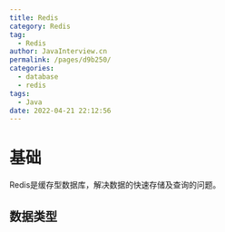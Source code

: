 ```yaml
---
title: Redis
category: Redis
tag: 
  - Redis
author: JavaInterview.cn
permalink: /pages/d9b250/
categories: 
  - database
  - redis
tags: 
  - Java
date: 2022-04-21 22:12:56
---
```




# 基础
Redis是缓存型数据库，解决数据的快速存储及查询的问题。


## 数据类型
